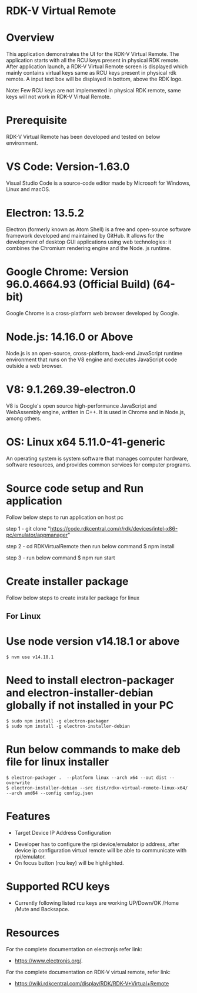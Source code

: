 # RDK-V Virtual Remote

# Overview
This application demonstrates the UI for the RDK-V Virtual Remote. The application starts with all the RCU keys present in physical RDK remote. After application launch, a RDK-V Virtual Remote screen is displayed which mainly contains virtual keys same as RCU keys present in physical rdk remote. A input text box will be displayed in bottom, above the RDK logo.

Note: Few RCU keys are not implemented in physical RDK remote, same keys will not work in RDK-V Virtual Remote.  

# Prerequisite
RDK-V Virtual Remote has been developed and tested on below environment.

# VS Code: Version-1.63.0
Visual Studio Code is a source-code editor made by Microsoft for Windows, Linux and macOS.

# Electron: 13.5.2
Electron (formerly known as Atom Shell) is a free and open-source software framework developed and maintained by GitHub. It allows for the development of desktop GUI applications using web technologies: it combines the Chromium rendering engine and the Node. js runtime.

# Google Chrome: Version 96.0.4664.93 (Official Build) (64-bit)
Google Chrome is a cross-platform web browser developed by Google.

# Node.js: 14.16.0 or Above
Node.js is an open-source, cross-platform, back-end JavaScript runtime environment that runs on the V8 engine and executes JavaScript code outside a web browser.

# V8: 9.1.269.39-electron.0
V8 is Google's open source high-performance JavaScript and WebAssembly engine, written in C++. It is used in Chrome and in Node.js, among others.

# OS: Linux x64 5.11.0-41-generic
An operating system is system software that manages computer hardware, software resources, and provides common services for computer programs.

# Source code setup and Run application
Follow below steps to run application on host pc 

step 1 - git clone "https://code.rdkcentral.com/r/rdk/devices/intel-x86-pc/emulator/appmanager"

step 2 - cd RDKVirtualRemote then run below command
$ npm install

step 3 - run below command
$ npm run start     

# Create installer package
Follow below steps to create installer package for linux 

## For Linux

# Use node version v14.18.1 or above

    $ nvm use v14.18.1 

# Need to install electron-packager and electron-installer-debian globally if not installed in your PC

    $ sudo npm install -g electron-packager
    $ sudo npm install -g electron-installer-debian

# Run below commands to make deb file for linux installer

    $ electron-packager .  --platform linux --arch x64 --out dist --overwrite
    $ electron-installer-debian --src dist/rdkv-virtual-remote-linux-x64/ --arch amd64 --config config.json
# Features

* Target Device IP Address Configuration
- Developer has to configure the rpi device/emulator ip address, after device ip configuration virtual remote will be able to communicate with rpi/emulator.
- On focus button (rcu key) will be highlighted.

# Supported RCU keys

- Currently following listed rcu keys are working UP/Down/OK /Home /Mute and Backsapce. 

# Resources

  For the complete documentation on electronjs refer link: 
  * https://www.electronjs.org/.

  For the complete documentation on RDK-V virtual remote, refer link: 
  * https://wiki.rdkcentral.com/display/RDK/RDK-V+Virtual+Remote